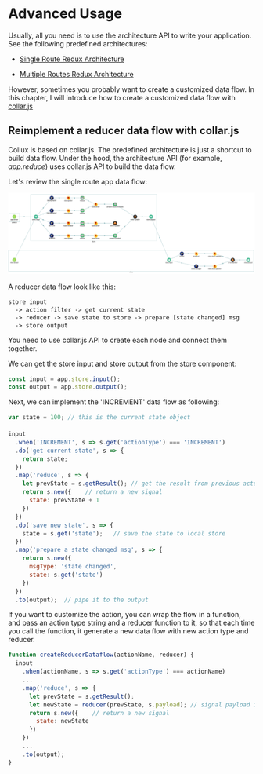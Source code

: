# Advanced Usage

Usually, all you need is to use the architecture API to write your application. See the following predefined architectures:

* [Single Route Redux Architecture](arch/redux_single_route_app.md)

* [Multiple Routes Redux Architecture](arch/redux_multi_route_app.md)

However, sometimes you probably want to create a customized data flow. In this chapter, I will introduce how to create a customized data flow with [collar.js](http://collarjs.com)

## Reimplement a reducer data flow with collar.js

Collux is based on collar.js. The predefined architecture is just a shortcut to build data flow. Under the hood, the architecture API \(for example, _app.reduce_\) uses collar.js API to build the data flow.

Let's review the single route app data flow:

![](/docs/assets/redux-single-route-app-arch-3.png)

A reducer data flow look like this:

```
store input
  -> action filter -> get current state
  -> reducer -> save state to store -> prepare [state changed] msg
  -> store output
```

You need to use collar.js API to create each node and connect them together.

We can get the store input and store output from the store component:

```javascript
const input = app.store.input();
const output = app.store.output();
```

Next, we can implement the 'INCREMENT' data flow as following:

```javascript
var state = 100; // this is the current state object

input
  .when('INCREMENT', s => s.get('actionType') === 'INCREMENT')
  .do('get current state', s => {
    return state;
  })
  .map('reduce', s => {
    let prevState = s.getResult(); // get the result from previous actuator ('do' operator)
    return s.new({    // return a new signal
      state: prevState + 1
    })
  })
  .do('save new state', s => {
    state = s.get('state');   // save the state to local store
  })
  .map('prepare a state changed msg', s => {
    return s.new({
      msgType: 'state changed',
      state: s.get('state')
    })
  })
  .to(output);  // pipe it to the output
```

If you want to customize the action, you can wrap the flow in a function, and pass an action type string and a reducer function to it, so that each time you call the function, it generate a new data flow with new action type and reducer.

```javascript
function createReducerDataflow(actionName, reducer) {
  input
    .when(actionName, s => s.get('actionType') === actionName)
    ...
    .map('reduce', s => {
      let prevState = s.getResult();
      let newState = reducer(prevState, s.payload); // signal payload is the action object
      return s.new({    // return a new signal
        state: newState
      })
    })
    ...
    .to(output);
}
```

 

 

 

